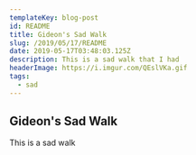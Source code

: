 ```yaml
---
templateKey: blog-post
id: README
title: Gideon's Sad Walk
slug: /2019/05/17/README
date: 2019-05-17T03:48:03.125Z
description: This is a sad walk that I had
headerImage: https://i.imgur.com/QEslVKa.gif
tags:
  - sad
---
```



## Gideon's Sad Walk

This is a sad walk
